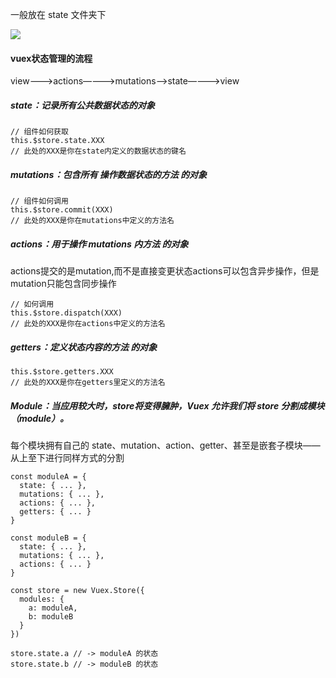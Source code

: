 一般放在 state 文件夹下

![](https://upload-images.jianshu.io/upload_images/7094266-c1e2d56805eff7e7.png?imageMogr2/auto-orient/strip%7CimageView2/2/w/1240)

#### vuex状态管理的流程
view———­>actions———–>mutations—–>state————­>view
##### state：记录所有公共数据状态的对象
```
// 组件如何获取
this.$store.state.XXX
// 此处的XXX是你在state内定义的数据状态的键名
```
##### mutations：包含所有 操作数据状态的方法 的对象
```
// 组件如何调用
this.$store.commit(XXX)
// 此处的XXX是你在mutations中定义的方法名
```
##### actions：用于操作 mutations 内方法 的对象
actions提交的是mutation,而不是直接变更状态actions可以包含异步操作，但是mutation只能包含同步操作
```
// 如何调用
this.$store.dispatch(XXX)
// 此处的XXX是你在actions中定义的方法名
```
##### getters：定义状态内容的方法 的对象
```
this.$store.getters.XXX
// 此处的XXX是你在getters里定义的方法名
```
##### Module：当应用较大时，store将变得臃肿，Vuex 允许我们将 store 分割成模块（module）。
每个模块拥有自己的 state、mutation、action、getter、甚至是嵌套子模块——从上至下进行同样方式的分割
```
const moduleA = {
  state: { ... },
  mutations: { ... },
  actions: { ... },
  getters: { ... }
}

const moduleB = {
  state: { ... },
  mutations: { ... },
  actions: { ... }
}

const store = new Vuex.Store({
  modules: {
    a: moduleA,
    b: moduleB
  }
})

store.state.a // -> moduleA 的状态
store.state.b // -> moduleB 的状态
```
